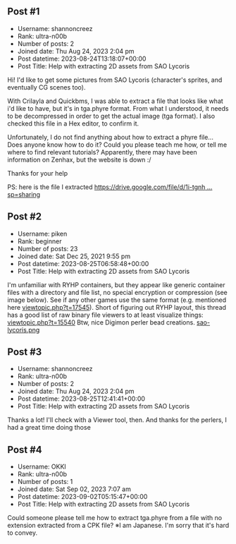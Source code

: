 ## Post #1
- Username: shannoncreez
- Rank: ultra-n00b
- Number of posts: 2
- Joined date: Thu Aug 24, 2023 2:04 pm
- Post datetime: 2023-08-24T13:18:07+00:00
- Post Title: Help with extracting 2D assets from SAO Lycoris

Hi!
I'd like to get some pictures from SAO Lycoris (character's sprites, and eventually CG scenes too).

With Crilayla and Quickbms, I was able to extract a file that looks like what i'd like to have, but it's in tga.phyre format. From what I understood, it needs to be decompressed in order to get the actual image (tga format). I also checked this file in a Hex editor, to confirm it.

Unfortunately, I do not find anything about how to extract a phyre file... Does anyone know how to do it? Could you please teach me how, or tell me where to find relevant tutorials?
Apparently, there may have been information on Zenhax, but the website is down :/

Thanks for your help 

PS: here is the file I extracted [https://drive.google.com/file/d/1i-tgnh ... sp=sharing](https://drive.google.com/file/d/1i-tgnhmApFC1uviSTvvxjeXPeeqIkt1m/view?usp=sharing)
## Post #2
- Username: piken
- Rank: beginner
- Number of posts: 23
- Joined date: Sat Dec 25, 2021 9:55 pm
- Post datetime: 2023-08-25T06:58:48+00:00
- Post Title: Help with extracting 2D assets from SAO Lycoris

I'm unfamiliar with RYHP containers, but they appear like generic container files with a directory and file list, no special encryption or compression (see image below). See if any other games use the same format (e.g. mentioned here [viewtopic.php?t=17545](https://forum.xentax.com/viewtopic.php?t=17545)). Short of figuring out RYHP layout, this thread has a good list of raw binary file viewers to at least visualize things: [viewtopic.php?t=15540](https://forum.xentax.com/viewtopic.php?t=15540) Btw, nice Digimon perler bead creations.
[sao-lycoris.png](https://xentaxbackup.github.io/file/24267_sao-lycoris.png)
## Post #3
- Username: shannoncreez
- Rank: ultra-n00b
- Number of posts: 2
- Joined date: Thu Aug 24, 2023 2:04 pm
- Post datetime: 2023-08-25T12:41:41+00:00
- Post Title: Help with extracting 2D assets from SAO Lycoris

Thanks a lot! I'll check with a Viewer tool, then.
And thanks for the perlers, I had a great time doing those
## Post #4
- Username: OKKI
- Rank: ultra-n00b
- Number of posts: 1
- Joined date: Sat Sep 02, 2023 7:07 am
- Post datetime: 2023-09-02T05:15:47+00:00
- Post Title: Help with extracting 2D assets from SAO Lycoris

Could someone please tell me how to extract tga.phyre from a file with no extension extracted from a CPK file?
※I am Japanese. I'm sorry that it's hard to convey.
